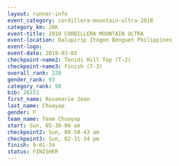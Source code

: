 ```yaml
---
layout: runner-info 
event_category: cordillera-mountain-ultra-2018 
category_km: 26K 
event-title: 2018 CORDILLERA MOUNTAIN ULTRA 
event-location: Dalupirip Itogon Benguet Philippines 
event-logo: 
event-date: 2018-03-03 
checkpoint-name2: Tenidi Hill Top (T-2) 
checkpoint-name3: Finish (T-3) 
overall_rank: 228
gender_rank: 93
category_rank: 58
bib: 26151
first_name: Rosemarie Jean
last_name: Chuayap
gender: F
team_name: Team Chuayap
start: Sun, 05-30-00 am
checkpoint2: Sun, 09-50-43 am
checkpoint3: Sun, 02-31-34 pm
finish: 9-01-34
status: FINISHER
---
```

